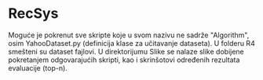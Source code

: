 # RecSys


Moguće je pokrenut sve skripte koje u svom nazivu ne sadrže "Algorithm", osim YahooDataset.py (definicija klase za učitavanje dataseta). 
U folderu R4 smešteni su dataset fajlovi. U direktorijumu Slike se nalaze slike dobijene pokretanjem odgovarajućih skripti, kao i skrinšotovi određenih rezultata evaluacije (top-n).
